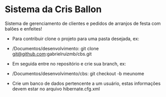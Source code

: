 # Sistema da Cris Ballon

  Sistema de gerenciamento de clientes e pedidos de arranjos de festa com balões e enfeites!

 - Para contribuir clone o projeto para uma pasta desejada, ex:
 - /Documentos/desenvolvimento: git clone git@github.com:gabrielruizmb/cbs.git

 - Em seguida entre no repositório e crie sua branch, ex:
 - /Documentos/desenvolvimento/cbs: git checkout -b meunome

 - Crie um banco de dados pertencente a um usuário, estas informações devem estar no arquivo hibernate.cfg.xml
   
